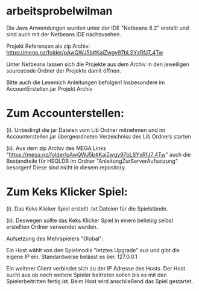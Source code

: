 # arbeitsprobelwilman

 Die Java Anwendungen wurden unter der IDE "Netbeans 8.2" erstellt und sind auch mit der Netbeans IDE nachzusehen.
 
 Projekt Referenzen als zip Archiv: https://mega.nz/folder/pAwQWJ5b#KajZwgy97bLSYxRfJ7_4Tw
 
 Unter Netbeans lassen sich die Projekte aus dem Archiv in den jeweiligen sourcecode Ordner der Projekte damit öffnen. 
 
 Bitte auch die Lesemich Anleitungen befolgen! Insbesondere im AccountErstellen.jar Projekt Archiv

# Zum Accounterstellen: 

(i). Unbedingt die jar Dateien vom Lib Ordner mitnehmen und im Accounterstellen.jar übergeordneten Verzeichniss des Lib Ordners starten
 
(ii). Aus dem zip Archiv des MEGA Links "https://mega.nz/folder/pAwQWJ5b#KajZwgy97bLSYxRfJ7_4Tw" auch die Bestandteile für HSQLDB im Ordner "AnleitungZurServerAufsetzung" besorgen! Diese sind nicht in diesem repository. 

# Zum Keks Klicker Spiel:

(i). Das Keks Klicker Spiel erstellt .txt Dateien für die Spielstände. 

(ii). Deswegen sollte das Keks Klicker Spiel in einem beliebig selbst erstellten Ordner verwendet werden.

Aufsetzung des Mehrspielers "Global":

Ein Host wählt von den Spielmodis "letztes Upgrade" aus und gibt die eigene IP ein. Standardweise belässt es bei: 127.0.0.1 

Ein weiterer Client verbindet sich zu der IP Adresse des Hosts. 
Der Host sucht aus ob noch weitere Spieler beitreten sollen bis es mit den Spielerbeitritten fertig ist.
Beim Host wird anschließend das Spiel gestartet.

